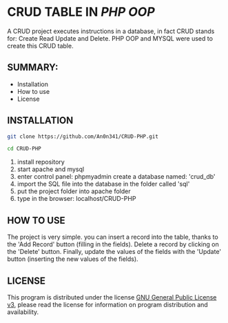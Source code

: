 # CRUD TABLE IN _PHP OOP_

A CRUD project executes instructions in a database, in fact CRUD stands for: Create Read Update and Delete.
PHP OOP and MYSQL were used to create this CRUD table.

## SUMMARY:

- Installation
- How to use
- License

## INSTALLATION

```sh
git clone https://github.com/An0n341/CRUD-PHP.git

cd CRUD-PHP
```

1. install repository
1. start apache and mysql
1. enter control panel: phpmyadmin create a database named: 'crud_db'
1. import the SQL file into the database in the folder called 'sql'
1. put the project folder into apache folder
1. type in the browser: localhost/CRUD-PHP

## HOW TO USE

The project is very simple. you can insert a record into the table, thanks to the 'Add Record' button (filling in the fields).
Delete a record by clicking on the 'Delete' button.
Finally, update the values of the fields with the 'Update' button (inserting the new values of the fields).

## LICENSE

This program is distributed under the license [GNU General Public License v3](LICENSE), please read the license for information on program distribution and availability.
